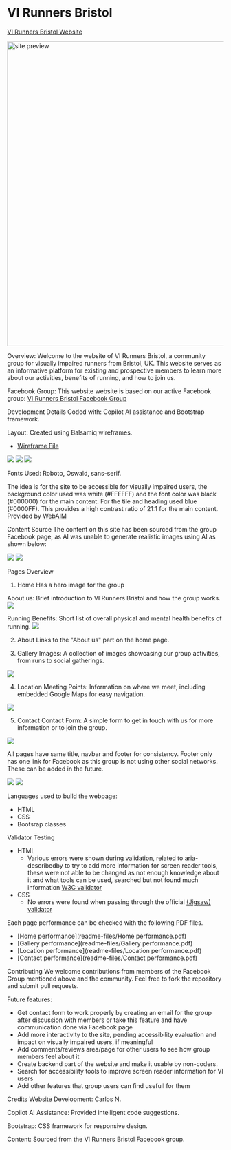 # VI Runners Bristol

[VI Runners Bristol Website](https://carlos-n21.github.io/p1-vi-runners/)  
  
<img width="708" alt="site preview" src="https://github.com/user-attachments/assets/73c1b2a9-7f10-4d5a-a15a-6f16eed558b8">

Overview:
Welcome to the website of VI Runners Bristol, a community group for visually impaired runners from Bristol, UK. 
This website serves as an informative platform for existing and prospective members to learn more about our activities, benefits of running, and how to join us.

Facebook Group:
This website website is based on our active Facebook group: [VI Runners Bristol Facebook Group](https://www.facebook.com/groups/1890506954520150/)

Development Details
Coded with: Copilot AI assistance and Bootstrap framework.

Layout: Created using Balsamiq wireframes.

  - [Wireframe File](readme-files/VI-Runners.bmpr)

  <img src="readme-files/VI Runners Mobile Frame.png">
  <img src="readme-files/VI Runners Tablet Frame.png">
  <img src="readme-files/VI Runners Laptop Frame.png">

Fonts Used: Roboto, Oswald, sans-serif.

The idea is for the site to be accessible for visually impaired users, the background color used was white (#FFFFFF) and the font color was black (#000000) for the main content.
For the tile and heading used blue (#0000FF). This provides a high contrast ratio of 21:1 for the main content. Provided by [WebAIM](https://webaim.org/resources/contrastchecker/?fcolor=0000FF&bcolor=FFFFFF)

Content Source
The content on this site has been sourced from the group Facebook page, as AI was unable to generate realistic images using AI as shown below:

<img src="readme-files/readme-photos/vi-run-2.jpg"> <img src="readme-files/readme-photos/vi-runners-1.jpg">

Pages Overview
1. Home
Has a hero image for the group

About us: Brief introduction to VI Runners Bristol and how the group works.
<img src="readme-files/readme-photos/Welcome....png">

Running Benefits: Short list of overall physical and mental health benefits of running.
<img src="readme-files/readme-photos/Benefits.png">

2. About
Links to the "About us" part on the home page.

3. Gallery
Images: A collection of images showcasing our group activities, from runs to social gatherings.
<img src="readme-files/readme-photos/gallery.png">

4. Location
Meeting Points: Information on where we meet, including embedded Google Maps for easy navigation.
<img src="readme-files/readme-photos/location-maps.png">

5. Contact
Contact Form: A simple form to get in touch with us for more information or to join the group.
<img src="readme-files/readme-photos/contact-us.png">

All pages have same title, navbar and footer for consistency. Footer only has one link for Facebook as this group is not using other social networks.
These can be added in the future.

<img src="readme-files/readme-photos/navbar.png">   <img src="readme-files/readme-photos/link-to-social-facebook.png">

Languages used to build the webpage:
- HTML
- CSS
- Bootsrap classes

Validator Testing 

- HTML
  - Various errors were shown during validation, related to aria-describedby to try to add more information for screen reader tools, these were not able to be changed as not enough knowledge about it and what tools can be used, searched but not found much information [W3C validator](https://validator.w3.org/nu/?doc=https%3A%2F%2Fcode-institute-org.github.io%2Flove-running-2.0%2Findex.html)
- CSS
  - No errors were found when passing through the official [(Jigsaw) validator](https://jigsaw.w3.org/css-validator/validator?uri=https%3A%2F%2Fvalidator.w3.org%2Fnu%2F%3Fdoc%3Dhttps%253A%252F%252Fcode-institute-org.github.io%252Flove-running-2.0%252Findex.html&profile=css3svg&usermedium=all&warning=1&vextwarning=&lang=en#css)


Each page performance can be checked with the following PDF files.

  - [Home performance](readme-files/Home performance.pdf) 
  - [Gallery performance](readme-files/Gallery performance.pdf) 
  - [Location performance](readme-files/Location performance.pdf) 
  - [Contact performance](readme-files/Contact performance.pdf)

Contributing
We welcome contributions from members of the Facebook Group mentioned above and the community. 
Feel free to fork the repository and submit pull requests.

Future features:
- Get contact form to work properly by creating an email for the group after discussion with members or take this feature and have communication done via Facebook page
- Add more interactivity to the site, pending accessibility evaluation and impact on visually impaired users, if meaningful
- Add comments/reviews area/page for other users to see how group members feel about it
- Create backend part of the website and make it usable by non-coders.
- Search for accessibility tools to improve screen reader information for VI users
- Add other features that group users can find usefull for them

Credits
Website Development: Carlos N.

Copilot AI Assistance: Provided intelligent code suggestions.

Bootstrap: CSS framework for responsive design.

Content: Sourced from the VI Runners Bristol Facebook group.

